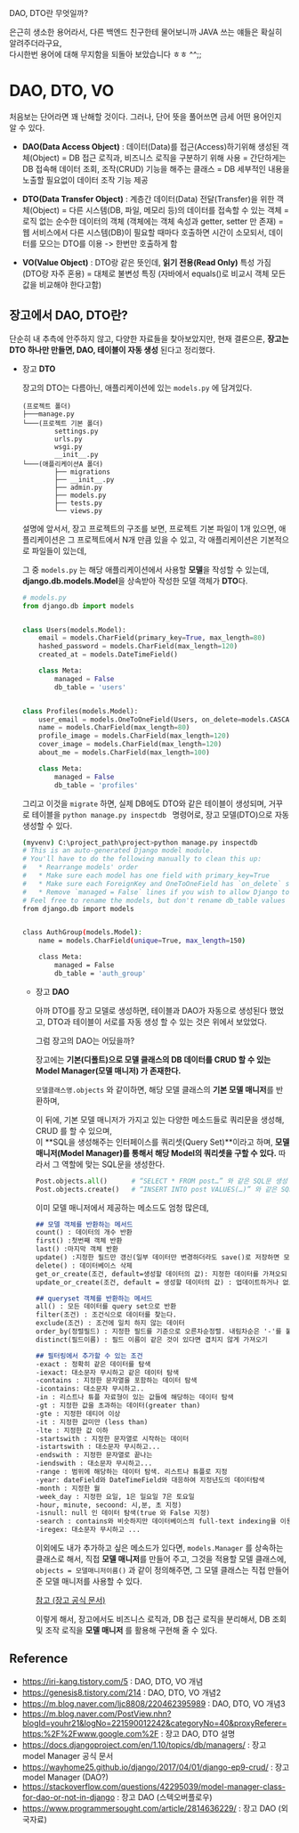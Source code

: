 DAO, DTO란 무엇일까?

은근히 생소한 용어라서, 다른 백엔드 친구한테 물어보니까 JAVA 쓰는 얘들은 확실히 알려주더라구요,  
다시한번 용어에 대해 무지함을 되돌아 보았습니다 ㅎㅎ ^^;;

# DAO, DTO, VO

처음보는 단어라면 꽤 난해할 것이다. 그러나, 단어 뜻을 풀어쓰면 금세 어떤 용어인지 알 수 있다.

- **DAO(Data Access Object)** : 데이터(Data)를 접근(Access)하기위해 생성된 객체(Object)
  = DB 접근 로직과, 비즈니스 로직을 구분하기 위해 사용
  = 간단하게는 DB 접속해 데이터 조회, 조작(CRUD) 기능을 해주는 클래스
  = DB 세부적인 내용을 노출할 필요없이 데이터 조작 기능 제공
- **DTO(Data Transfer Object)** : 계층간 데이터(Data) 전달(Transfer)을 위한 객체(Object)
  = 다른 시스템(DB, 파일, 메모리 등)의 데이터를 접속할 수 있는 객체
  = 로직 없는 순수한 데이터의 객체 (객체에는 객체 속성과 getter, setter 만 존재)
  = 웹 서비스에서 다른 시스템(DB)이 필요할 때마다 호출하면 시간이 소모되서, 데이터를 모으는 DTO를 이용 -> 한번만 호출하게 함

- **VO(Value Object)** : DTO랑 같은 뜻인데, **읽기 전용(Read Only)** 특성 가짐 (DTO랑 자주 혼용)
  = 대체로 불변성 특징 (자바에서 equals()로 비교시 객체 모든 값을 비교해야 한다고함)

## 장고에서 DAO, DTO란?

단순히 내 추측에 안주하지 않고, 다양한 자료들을 찾아보았지만,
현재 결론으론, **장고는 DTO 하나만 만들면, DAO, 테이블이 자동 생성** 된다고 정리했다.

- 장고 **DTO**

  장고의 DTO는 다름아닌, 애플리케이션에 있는 ```models.py``` 에 담겨있다.

  ```
  (프로젝트 폴더)
  ├───manage.py
  └───(프로젝트 기본 폴더)
          settings.py
          urls.py
          wsgi.py
          __init__.py
  └───(애플리케이션A 폴더)
          ├── migrations
          ├── __init__.py
          ├── admin.py
          ├── models.py
          ├── tests.py
          └── views.py
  ```

  설명에 앞서서, 장고 프로젝트의 구조를 보면,
  프로젝트 기본 파일이 1개 있으면, 애플리케이션은 그 프로젝트에서 N개 만큼 있을 수 있고, 
  각 애플리케이션은 기본적으로 파일들이 있는데,  

  그 중 ```models.py``` 는 해당 애플리케이션에서 사용할 **모델**을 작성할 수 있는데, 
  **django.db.models.Model**을 상속받아 작성한 모델 객체가 **DTO**다.

  ```python
  # models.py
  from django.db import models
  
  
  class Users(models.Model):
      email = models.CharField(primary_key=True, max_length=80)
      hashed_password = models.CharField(max_length=120)
      created_at = models.DateTimeField()
  
      class Meta:
          managed = False
          db_table = 'users'
  
  
  class Profiles(models.Model):
      user_email = models.OneToOneField(Users, on_delete=models.CASCADE, db_column='user_email', primary_key=True)
      name = models.CharField(max_length=80)
      profile_image = models.CharField(max_length=120)
      cover_image = models.CharField(max_length=120)
      about_me = models.CharField(max_length=100)
  
      class Meta:
          managed = False
          db_table = 'profiles'
  ```

  그리고 이것을 ```migrate``` 하면, 실제 DB에도 DTO와 같은 테이블이 생성되며, 
  거꾸로 테이블을 ```python manage.py inspectdb ``` 명령어로, 장고 모델(DTO)으로 자동 생성할 수 있다.

  ```bash
  (myvenv) C:\project_path\project>python manage.py inspectdb
  # This is an auto-generated Django model module.
  # You'll have to do the following manually to clean this up:
  #   * Rearrange models' order
  #   * Make sure each model has one field with primary_key=True
  #   * Make sure each ForeignKey and OneToOneField has `on_delete` set to the desired behavior
  #   * Remove `managed = False` lines if you wish to allow Django to create, modify, and delete the table
  # Feel free to rename the models, but don't rename db_table values or field names.
  from django.db import models
  
  
  class AuthGroup(models.Model):
      name = models.CharField(unique=True, max_length=150)
  
      class Meta:
          managed = False
          db_table = 'auth_group'
  ```

  - 장고 **DAO**

    아까 DTO를 장고 모델로 생성하면, 테이블과 DAO가 자동으로 생성된다 했었고,
    DTO과 테이블이 서로를 자동 생성 할 수 있는 것은 위에서 보았었다.

    그럼 장고의 DAO는 어딨을까?

    장고에는 **기본(디폴트)으로 모델 클래스의 DB 데이터를 CRUD 할 수 있는 Model Manager(모델 매니저) 가 존재한다.**

    ```모델클래스명.objects``` 와 같이하면, 해당 모델 클래스의 **기본 모델 매니저**를 반환하며,

    이 뒤에, 기본 모델 매니저가 가지고 있는 다양한 메소드들로 쿼리문을 생성해, CRUD 를 할 수 있으며,  
    이 **SQL을 생성해주는 인터페이스를 쿼리셋(Query Set)**이라고 하며, **모델 매니저(Model Manager)를 통해서 해당 Model의 쿼리셋을 구할 수 있다.** 따라서 그 역할에 맞는 SQL문을 생성한다.

    ```python
    Post.objects.all() 		# “SELECT * FROM post…” 와 같은 SQL문 생성
    Post.objects.create()	# “INSERT INTO post VALUES(…)” 와 같은 SQL문 생성
    ```

    이미 모델 매니저에서 제공하는 메소드도 엄청 많은데,

    ```markdown
    ## 모델 객체를 반환하는 메서드
    count() : 데이터의 개수 반환 
    first() :첫번째 객체 반환 
    last() :마지막 객체 반환 
    update() :지정한 필드만 갱신(일부 데이터만 변경하더라도 save()로 저장하면 모델의 필드 전체 변경. update를 이용할 경우 변경된 필드만 업데이트) 
    delete() : 데이터베이스 삭제 
    get_or_create(조건, default=생성할 데이터의 값): 지정한 데이터를 가져오되 없을 경우 생성. 생성될 데이터의 값은 dict 객체로 지정 
    update_or_create(조건, default = 생성할 데이터의 값) : 업데이트하거나 없으면 생성
    
    ## queryset 객체를 반환하는 메서드
    all() : 모든 데이터를 query set으로 반환 
    filter(조건) : 조건식으로 데이터를 찾는다. 
    exclude(조건) : 조건에 일치 하지 않는 데이터 
    order_by(정렬필드) : 지정한 필드를 기준으로 오른차순정렬. 내림차순은 '-'를 붙여주면된다. 
    distinct(필드이름) : 필드 이름이 같은 것이 있다면 겹치지 않게 가져오기
    
    ## 필터링에서 추가할 수 있는 조건
    -exact : 정확히 같은 데이터를 탐색 
    -iexact: 대소문자 무시하고 같은 데이터 탐색 
    -contains : 지정한 문자열을 포함하는 데이터 탐색 
    -icontains: 대소문자 무시하고..
    -in : 리스트나 튜플 자료형이 있는 값들에 해당하는 데이터 탐색 
    -gt : 지정한 값을 초과하는 데이터(greater than) 
    -gte : 지정한 데티어 이상 
    -it : 지정한 값미만 (less than) 
    -lte : 지정한 값 이하 
    -startswith : 지정한 문자열로 시작하는 데이터 
    -istartswith : 대소문자 무시하고... 
    -endswith : 지정한 문자열로 끝나는 
    -iendswith : 대소문자 무시하고... 
    -range : 범위에 해당하는 데이터 탐색. 리스트나 튜플로 지정 
    -year: dateField와 DateTimeField와 대응하여 지정년도의 데이터탐색 
    -month : 지정한 월 
    -week_day : 지정한 요일, 1은 일요일 7은 토요일 
    -hour, minute, secoond: 시,분, 초 지정) 
    -isnull: null 인 데이터 탐색(true 와 False 지정) 
    -search : contains와 비슷하지만 데이터베이스의 full-text indexing을 이용하여 좀더 빠르게 처리 -regex : 정규 표현식으로 데이터 탐색 
    -iregex: 대소문자 무시하고 ...
    ```

    이외에도 내가 추가하고 싶은 메소드가 있다면, ```models.Manager``` 를 상속하는 클래스로 해서, 직접 **모델 매니저**를 만들어 주고, 그것을 적용할 모델 클래스에, ```objects = 모델매니저이름()``` 과 같이 정의해주면, 그 모델 클래스는 직접 만들어준 모델 매니저를 사용할 수 있다.

    [참고 (장고 공식 문서)](https://docs.djangoproject.com/en/1.10/topics/db/managers/)

    이렇게 해서, 장고에서도 비즈니스 로직과, DB 접근 로직을 분리해서, DB 조회및 조작 로직을 **모델 매니저** 를 활용해 구현해 줄 수 있다.

    

## Reference

- https://iri-kang.tistory.com/5 : DAO, DTO, VO 개념
- https://genesis8.tistory.com/214 : DAO, DTO, VO 개념2
- https://m.blog.naver.com/ljc8808/220462395989 : DAO, DTO, VO 개념3
- https://m.blog.naver.com/PostView.nhn?blogId=youhr21&logNo=221590012242&categoryNo=40&proxyReferer=https:%2F%2Fwww.google.com%2F : 장고 DAO, DTO 설명
- https://docs.djangoproject.com/en/1.10/topics/db/managers/ : 장고 model Manager 공식 문서
- https://wayhome25.github.io/django/2017/04/01/django-ep9-crud/ : 장고 model Manager (DAO?)
- https://stackoverflow.com/questions/42295039/model-manager-class-for-dao-or-not-in-django : 장고 DAO (스텍오버플로우)
- https://www.programmersought.com/article/2814636229/ : 장고 DAO (외국자료)

